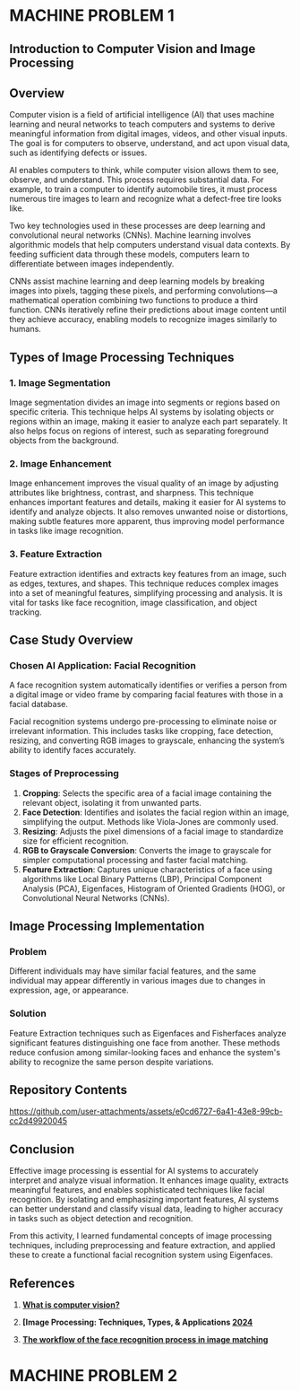 # **MACHINE PROBLEM 1** 

## Introduction to Computer Vision and Image Processing

## Overview

Computer vision is a field of artificial intelligence (AI) that uses machine learning and neural networks to teach computers and systems to derive meaningful information from digital images, videos, and other visual inputs. The goal is for computers to observe, understand, and act upon visual data, such as identifying defects or issues.

AI enables computers to think, while computer vision allows them to see, observe, and understand. This process requires substantial data. For example, to train a computer to identify automobile tires, it must process numerous tire images to learn and recognize what a defect-free tire looks like.

Two key technologies used in these processes are deep learning and convolutional neural networks (CNNs). Machine learning involves algorithmic models that help computers understand visual data contexts. By feeding sufficient data through these models, computers learn to differentiate between images independently.

CNNs assist machine learning and deep learning models by breaking images into pixels, tagging these pixels, and performing convolutions—a mathematical operation combining two functions to produce a third function. CNNs iteratively refine their predictions about image content until they achieve accuracy, enabling models to recognize images similarly to humans.

## Types of Image Processing Techniques

### 1. Image Segmentation

Image segmentation divides an image into segments or regions based on specific criteria. This technique helps AI systems by isolating objects or regions within an image, making it easier to analyze each part separately. It also helps focus on regions of interest, such as separating foreground objects from the background.

### 2. Image Enhancement

Image enhancement improves the visual quality of an image by adjusting attributes like brightness, contrast, and sharpness. This technique enhances important features and details, making it easier for AI systems to identify and analyze objects. It also removes unwanted noise or distortions, making subtle features more apparent, thus improving model performance in tasks like image recognition.

### 3. Feature Extraction

Feature extraction identifies and extracts key features from an image, such as edges, textures, and shapes. This technique reduces complex images into a set of meaningful features, simplifying processing and analysis. It is vital for tasks like face recognition, image classification, and object tracking.

## Case Study Overview

### Chosen AI Application: Facial Recognition

A face recognition system automatically identifies or verifies a person from a digital image or video frame by comparing facial features with those in a facial database.

Facial recognition systems undergo pre-processing to eliminate noise or irrelevant information. This includes tasks like cropping, face detection, resizing, and converting RGB images to grayscale, enhancing the system’s ability to identify faces accurately.

### Stages of Preprocessing

1. **Cropping**: Selects the specific area of a facial image containing the relevant object, isolating it from unwanted parts.
2. **Face Detection**: Identifies and isolates the facial region within an image, simplifying the output. Methods like Viola-Jones are commonly used.
3. **Resizing**: Adjusts the pixel dimensions of a facial image to standardize size for efficient recognition.
4. **RGB to Grayscale Conversion**: Converts the image to grayscale for simpler computational processing and faster facial matching.
5. **Feature Extraction**: Captures unique characteristics of a face using algorithms like Local Binary Patterns (LBP), Principal Component Analysis (PCA), Eigenfaces, Histogram of Oriented Gradients (HOG), or Convolutional Neural Networks (CNNs).

## Image Processing Implementation

### Problem

Different individuals may have similar facial features, and the same individual may appear differently in various images due to changes in expression, age, or appearance.

### Solution

Feature Extraction techniques such as Eigenfaces and Fisherfaces analyze significant features distinguishing one face from another. These methods reduce confusion among similar-looking faces and enhance the system's ability to recognize the same person despite variations.

## Repository Contents

https://github.com/user-attachments/assets/e0cd6727-6a41-43e8-99cb-cc2d49920045

## Conclusion

Effective image processing is essential for AI systems to accurately interpret and analyze visual information. It enhances image quality, extracts meaningful features, and enables sophisticated techniques like facial recognition. By isolating and emphasizing important features, AI systems can better understand and classify visual data, leading to higher accuracy in tasks such as object detection and recognition.

From this activity, I learned fundamental concepts of image processing techniques, including preprocessing and feature extraction, and applied these to create a functional facial recognition system using Eigenfaces.

## References

1. **[What is computer vision?](https://www.ibm.com/topics/computer-vision#:~:text=Computer%20vision%20is%20a%20field,they%20see%20defects%20or%20issues)**  
 

2. **[Image Processing: Techniques, Types, & Applications [2024](https://www.v7labs.com/blog/image-processing-guide)**  


3. **[The workflow of the face recognition process in image matching](https://it.telkomuniversity.ac.id/en/the-workflow-of-the-face-recognition-process)**  


# **MACHINE PROBLEM 2**
